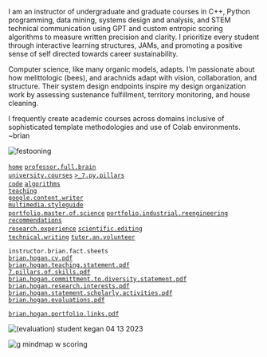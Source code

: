 I am an instructor of undergraduate and graduate courses in C++, Python programming, data mining, systems design and analysis, and STEM technical communication using GPT and custom entropic scoring algorithms to measure written precision and clarity. I prioritize every student through interactive learning structures, JAMs, and promoting a positive sense of self directed towards career sustainability.  

Computer science, like many organic models, adapts. I’m passionate about how melittologic (bees), and arachnids adapt with vision, collaboration, and structure. Their system design endpoints inspire my design organization work by assessing sustenance fulfillment, territory monitoring, and house cleaning.  

I frequently create academic courses across domains inclusive of sophisticated template methodologies and use of Colab environments. ~brian

![festooning](https://user-images.githubusercontent.com/59778456/235022589-fbb23ebb-d35f-4533-b767-491e1414c652.PNG)  

[`home`](https://github.com/bbe2/portfolio) [`professor.full.brain`](https://github.com/bbe2/professor.brian)   
[`university.courses`](https://github.com/bbe2/professor) [`>_7.py.pillars`](https://github.com/bbe2/portfolio/tree/%3E_7_Pillars_of_Python)  
[`code`](https://github.com/bbe2/portfolio/tree/code) [`algorithms`](https://github.com/bbe2/professor.full.brain/tree/algorithms)   
[`teaching`](https://github.com/bbe2/portfolio/tree/teaching)  
[`google.content.writer`](https://github.com/bbe2/portfolio/tree/tech_curriculum_an_GwG)  
[`multimedia.styleguide`](https://github.com/bbe2/portfolio/tree/multimedia_styleguide)  
[`portfolio.master.of.science`](https://github.com/bbe2/portfolio/tree/master_portfolio)  [`portfolio.industrial.reengineering`](https://github.com/bbe2/portfolio/tree/reengineering)  
[`recommendations`](https://github.com/bbe2/portfolio/tree/reference_recommend)    
[`research.experience`](https://github.com/bbe2/portfolio/tree/research_experience ) [`scientific.editing`](https://github.com/bbe2/portfolio/tree/scientific_edit)  
[`technical.writing`](https://github.com/bbe2/portfolio/tree/tech_write)  [`tutor.an.volunteer`](https://github.com/bbe2/portfolio/tree/tutor_volunteer)  

`instructor.brian.fact.sheets`  
[`brian.hogan.cv.pdf`](https://github.com/bbe2/portfolio/files/12468332/a.brian.hogan.cv.pdf)  
[`brian.hogan.teaching.statement.pdf`](https://github.com/bbe2/portfolio/files/11655576/brian.hogan.teaching.statement.pdf)  
[`7.pillars.of.skills.pdf`](https://github.com/bbe2/portfolio/files/11655571/7.pillars.of.skills.pdf)  
[`brian.hogan.committment.to.diversity.statement.pdf`](https://github.com/bbe2/portfolio/files/11655572/brian.hogan.committment.to.diversity.statement.pdf)  
[`brian.hogan.research.interests.pdf`](https://github.com/bbe2/portfolio/files/11655574/brian.hogan.research.interests.pdf)  
[`brian.hogan.statement.scholarly.activities.pdf`](https://github.com/bbe2/portfolio/files/11655575/brian.hogan.statement.scholarly.activities.pdf)  
[`brian.hogan.evaluations.pdf`](https://github.com/bbe2/portfolio/files/11655646/brian.hogan.evaluations.pdf)  

[`brian.hogan.portfolio.links.pdf`](https://github.com/bbe2/portfolio/files/12412205/brian.hogan.portfolio.links.pdf)

![(evaluation) student kegan 04 13 2023](https://github.com/bbe2/professor/assets/59778456/356cefc6-475e-472f-8b75-e23c5b5b38b9)  

![g mindmap w scoring](https://github.com/bbe2/portfolio/assets/59778456/582dc747-ee84-4c53-86b6-e61811d8731e)
